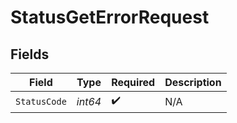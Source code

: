 # StatusGetErrorRequest


## Fields

| Field              | Type               | Required           | Description        |
| ------------------ | ------------------ | ------------------ | ------------------ |
| `StatusCode`       | *int64*            | :heavy_check_mark: | N/A                |